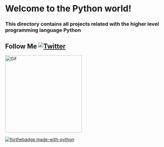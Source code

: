 # Welcome to the Python world!

### This directory contains all projects related with the higher level programming language Python





## Follow Me [![Twitter](https://img.shields.io/twitter/url/https/twitter.com/shell_terminal.svg?style=social&label=Follow%20%40shell_terminal)](https://twitter.com/shell_terminal)
<a href="#">
  <img src="https://i.gifer.com/origin/03/0367c66992f9d6c364c210605373f6b0_w200.gif" alt="Gif" width="250" height="250">
</a>
  
[![forthebadge made-with-python](http://ForTheBadge.com/images/badges/made-with-python.svg)](https://www.python.org/)